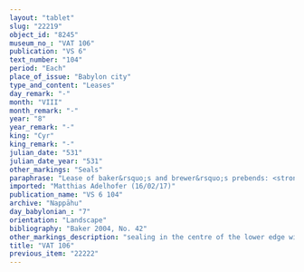 ```yaml
---
layout: "tablet"
slug: "22219"
object_id: "8245"
museum_no_: "VAT 106"
publication: "VS 6"
text_number: "104"
period: "Each"
place_of_issue: "Babylon city"
type_and_content: "Leases"
day_remark: "-"
month: "VIII"
month_remark: "-"
year: "8"
year_remark: "-"
king: "Cyr"
king_remark: "-"
julian_date: "531"
julian_date_year: "531"
other_markings: "Seals"
paraphrase: "Lease of baker&rsquo;s and brewer&rsquo;s prebends: <strong>B</strong> gives the baker&rsquo;s and brewer&rsquo;s prebend to <strong>A </strong>for their performance (ē<em>pi&scaron;ānūtu</em>) on 3 days per month, <em>scil</em>. from the 21<sup>st</sup> to the 23<sup>rd </sup>day. The mealtimes (<em>naptanu</em>) will be at <strong>A</strong>&rsquo;s disposal for 3 years from the 21<sup>st</sup> of Arahsamnu (VIII). <strong>A</strong> bears responsibility (<em>pūtu</em>) for the 2 prebends, the <em>makkasu</em>-dates, the guarding (<em>maṣṣartu</em>), the cleansing (<em>ebēbu</em>, <em>ubbubu</em>) of the pot stand (<em>gangannu</em>), the charcoal (<em>pēntu</em>) and the <em>qer&scaron;u</em>-cake, as well as any interruption (<em>pūt baṭli</em>) and inspection (<em>pūt masnaqti</em>). Furthermore he will supply good bread and sweet high-quality beer. He will check the rations (<em>kurrummatu</em>) and give them to x. From the <em>ma&scaron;&scaron;artu</em> of month x he will measure out (<em>madādu</em>, <em>i-man-dad</em>) 0;0.0.2 kor of barley as compensation for his losses (<em>miṭītu</em>). In one year&rsquo;s time <strong>B</strong> will give 0;3.2 kor of <em>makkasu</em>-dates and 12 loads of palm-frond ribs (<em>huṣābu</em>) to <strong>A</strong>. Addendum: whoever transgresses the agreement hast to pay 10 shekels of silver. 1 witness and the scribe (Nab&ucirc;-mukīn-apli//&Scaron;ang&ucirc;-Nergal).<br /> &nbsp;<br /> <strong>A</strong> = Iddin-Nab&ucirc;/Nab&ucirc;-bān-zēri//Nappāhu; <strong>B</strong>&nbsp;= Nab&ucirc;-uballiṭ/Iqī&scaron;āya//Mudammiq-Adad<br /> &nbsp;"
imported: "Matthias Adelhofer (16/02/17)"
publication_name: "VS 6 104"
archive: "Nappāhu"
day_babylonian_: "7"
orientation: "Landscape"
bibliography: "Baker 2004, No. 42"
other_markings_description: "sealing in the centre of the lower edge with drawing left of it"
title: "VAT 106"
previous_item: "22222"
---
```

